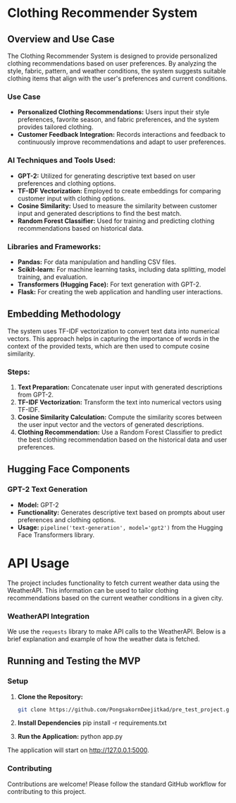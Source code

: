 # Clothing Recommender System

## Overview and Use Case

The Clothing Recommender System is designed to provide personalized clothing recommendations based on user preferences. By analyzing the style, fabric, pattern, and weather conditions, the system suggests suitable clothing items that align with the user's preferences and current conditions.

### Use Case

- **Personalized Clothing Recommendations:** Users input their style preferences, favorite season, and fabric preferences, and the system provides tailored clothing.
- **Customer Feedback Integration:** Records interactions and feedback to continuously improve recommendations and adapt to user preferences.

### AI Techniques and Tools Used:

- **GPT-2:** Utilized for generating descriptive text based on user preferences and clothing options.
- **TF-IDF Vectorization:** Employed to create embeddings for comparing customer input with clothing options.
- **Cosine Similarity:** Used to measure the similarity between customer input and generated descriptions to find the best match.
- **Random Forest Classifier:** Used for training and predicting clothing recommendations based on historical data.

### Libraries and Frameworks:

- **Pandas:** For data manipulation and handling CSV files.
- **Scikit-learn:** For machine learning tasks, including data splitting, model training, and evaluation.
- **Transformers (Hugging Face):** For text generation with GPT-2.
- **Flask:** For creating the web application and handling user interactions.

## Embedding Methodology

The system uses TF-IDF vectorization to convert text data into numerical vectors. This approach helps in capturing the importance of words in the context of the provided texts, which are then used to compute cosine similarity.

### Steps:

1. **Text Preparation:** Concatenate user input with generated descriptions from GPT-2.
2. **TF-IDF Vectorization:** Transform the text into numerical vectors using TF-IDF.
3. **Cosine Similarity Calculation:** Compute the similarity scores between the user input vector and the vectors of generated descriptions.
4. **Clothing Recommendation:** Use a Random Forest Classifier to predict the best clothing recommendation based on the historical data and user preferences.

## Hugging Face Components

### GPT-2 Text Generation

- **Model:** GPT-2
- **Functionality:** Generates descriptive text based on prompts about user preferences and clothing options.
- **Usage:** `pipeline('text-generation', model='gpt2')` from the Hugging Face Transformers library.

# API Usage

The project includes functionality to fetch current weather data using the WeatherAPI. This information can be used to tailor clothing recommendations based on the current weather conditions in a given city.

### WeatherAPI Integration

We use the `requests` library to make API calls to the WeatherAPI. Below is a brief explanation and example of how the weather data is fetched.

## Running and Testing the MVP

### Setup

1. **Clone the Repository:**

   ```bash
   git clone https://github.com/PongsakornDeejitkad/pre_test_project.git

   ```

2. **Install Dependencies**
   pip install -r requirements.txt

3. **Run the Application:**
   python app.py

The application will start on http://127.0.0.1:5000.

### Contributing

Contributions are welcome! Please follow the standard GitHub workflow for contributing to this project.
